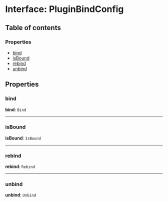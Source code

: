 # Interface: PluginBindConfig

## Table of contents

### Properties

* [bind](/auto-docs/core/interfaces/PluginBindConfig.md#bind)
* [isBound](/auto-docs/core/interfaces/PluginBindConfig.md#isbound)
* [rebind](/auto-docs/core/interfaces/PluginBindConfig.md#rebind)
* [unbind](/auto-docs/core/interfaces/PluginBindConfig.md#unbind)

## Properties

### bind

**bind**: `Bind`

***

### isBound

**isBound**: `IsBound`

***

### rebind

**rebind**: `Rebind`

***

### unbind

**unbind**: `Unbind`

